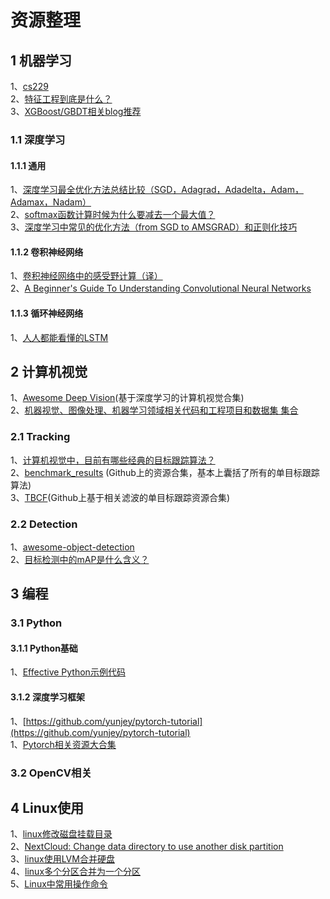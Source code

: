 # 资源整理
## 1 机器学习
1、[cs229](http://cs229.stanford.edu/syllabus.html)  
2、[特征工程到底是什么？](https://www.zhihu.com/question/29316149)  
3、[XGBoost/GBDT相关blog推荐](https://zhuanlan.zhihu.com/p/27111288)     　
### 1.1 深度学习
#### 1.1.1 通用
1、[深度学习最全优化方法总结比较（SGD，Adagrad，Adadelta，Adam，Adamax，Nadam）](https://zhuanlan.zhihu.com/p/22252270)  
2、[softmax函数计算时候为什么要减去一个最大值？](https://zhuanlan.zhihu.com/p/29376573 )  
3、[深度学习中常见的优化方法（from SGD to AMSGRAD）和正则化技巧](https://zhuanlan.zhihu.com/p/36327151)     
#### 1.1.2 卷积神经网络
1、[卷积神经网络中的感受野计算（译）](https://zhuanlan.zhihu.com/p/26663577)   
2、[A Beginner's Guide To Understanding Convolutional Neural Networks](https://adeshpande3.github.io/adeshpande3.github.io/A-Beginner%27s-Guide-To-Understanding-Convolutional-Neural-Networks/)    　　
#### 1.1.3 循环神经网络
1、[人人都能看懂的LSTM](https://zhuanlan.zhihu.com/p/32085405)   
## 2 计算机视觉
1、[Awesome Deep Vision](https://github.com/kjw0612/awesome-deep-vision)(基于深度学习的计算机视觉合集)  
2、[机器视觉、图像处理、机器学习领域相关代码和工程项目和数据集 集合](https://zhuanlan.zhihu.com/p/20787086)   
### 2.1 Tracking
1、[计算机视觉中，目前有哪些经典的目标跟踪算法？](https://www.zhihu.com/question/26493945/answer/156025576)   
2、[benchmark_results](https://github.com/foolwood/benchmark_results) (Github上的资源合集，基本上囊括了所有的单目标跟踪算法)  
3、[TBCF](https://github.com/HEscop/TBCF)(Github上基于相关滤波的单目标跟踪资源合集)  

### 2.2 Detection
1、[awesome-object-detection](https://github.com/amusi/awesome-object-detection)   
2、[目标检测中的mAP是什么含义？](https://www.zhihu.com/question/53405779)   

## 3 编程
### 3.1 Python
#### 3.1.1 Python基础
1、[Effective Python示例代码](https://github.com/bslatkin/effectivepython)   
#### 3.1.2 深度学习框架
1、[https://github.com/yunjey/pytorch-tutorial](https://github.com/yunjey/pytorch-tutorial)   
1、[Pytorch相关资源大合集](https://github.com/ritchieng/the-incredible-pytorch)  
### 3.2 OpenCV相关 
## 4 Linux使用
1、[linux修改磁盘挂载目录](https://blog.csdn.net/sunshingheavy/article/details/55253118)   
2、[NextCloud: Change data directory to use another disk partition](https://github.com/nextcloud/nextcloud-snap/wiki/Change-data-directory-to-use-another-disk-partition)  
3、[linux使用LVM合并硬盘](https://www.cnblogs.com/wqcheng/p/6618068.html)   
4、[linux多个分区合并为一个分区](https://www.cnblogs.com/mfryf/p/5047787.html)   
5、[Linux中常用操作命令](http://www.cnblogs.com/laov/p/3541414.html)   
